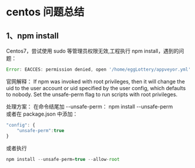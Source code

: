 # centos 问题总结

## 1、npm install

Centos7，尝试使用 sudo 等管理员权限无效,工程执行 npm install，遇到的问题：

```js
Error: EACCES: permission denied, open '/home/eggLottery/appveyor.yml'
```

官网解释：
If npm was invoked with root privileges, then it will change the uid to the user account or uid specified by the user config, which defaults to nobody. Set the unsafe-perm flag to run scripts with root privileges.

处理方案：
在命令结尾加 --unsafe-perm： npm install --unsafe-perm  
或者在 package.json 中添加：

```js
"config": {
    "unsafe-perm":true
}
```

或者执行

```js
npm install --unsafe-perm=true --allow-root
```
